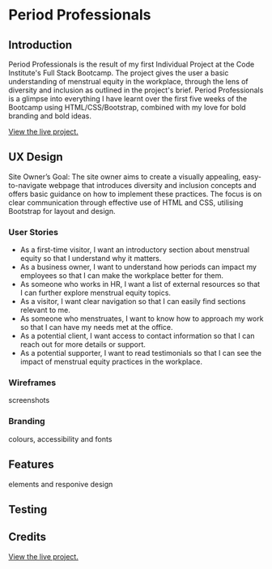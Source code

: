 # Period Professionals

## Introduction 

Period Professionals is the result of my first Individual Project at the Code Institute's Full Stack Bootcamp. The project gives the user a basic understanding of menstrual equity in the workplace, through the lens of diversity and inclusion as outlined in the project's brief. Period Professionals is a glimpse into everything I have learnt over the first five weeks of the Bootcamp using HTML/CSS/Bootstrap, combined with my love for bold branding and bold ideas.

<a href="https://katee145.github.io/periodprofessionals/" target="_blank">View the live project.</a>

## UX Design

Site Owner’s Goal:
The site owner aims to create a visually appealing, easy-to-navigate webpage that introduces diversity and inclusion concepts and offers basic guidance on how to implement these practices. The focus is on clear communication through effective use of HTML and CSS, utilising Bootstrap for layout and design.

### User Stories

* As a first-time visitor, I want an introductory section about menstrual equity so that I understand why it matters.
* As a business owner, I want to understand how periods can impact my employees so that I can make the workplace better for them.
* As someone who works in HR, I want a list of external resources so that I can further explore menstrual equity topics.
* As a visitor, I want clear navigation so that I can easily find sections relevant to me.
* As someone who menstruates, I want to know how to approach my work so that I can have my needs met at the office.
* As a potential client, I want access to contact information so that I can reach out for more details or support.
* As a potential supporter, I want to read testimonials so that I can see the impact of menstrual equity practices in the workplace.

### Wireframes
screenshots

### Branding
colours, accessibility and fonts

## Features
elements and responive design

## Testing

## Credits



<a href="https://katee145.github.io/periodprofessionals/" target="_blank">View the live project.</a>